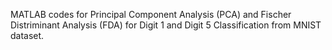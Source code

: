 MATLAB codes for Principal Component Analysis (PCA) and Fischer Distriminant Analysis (FDA) for Digit 1 and Digit 5 Classification from MNIST dataset.